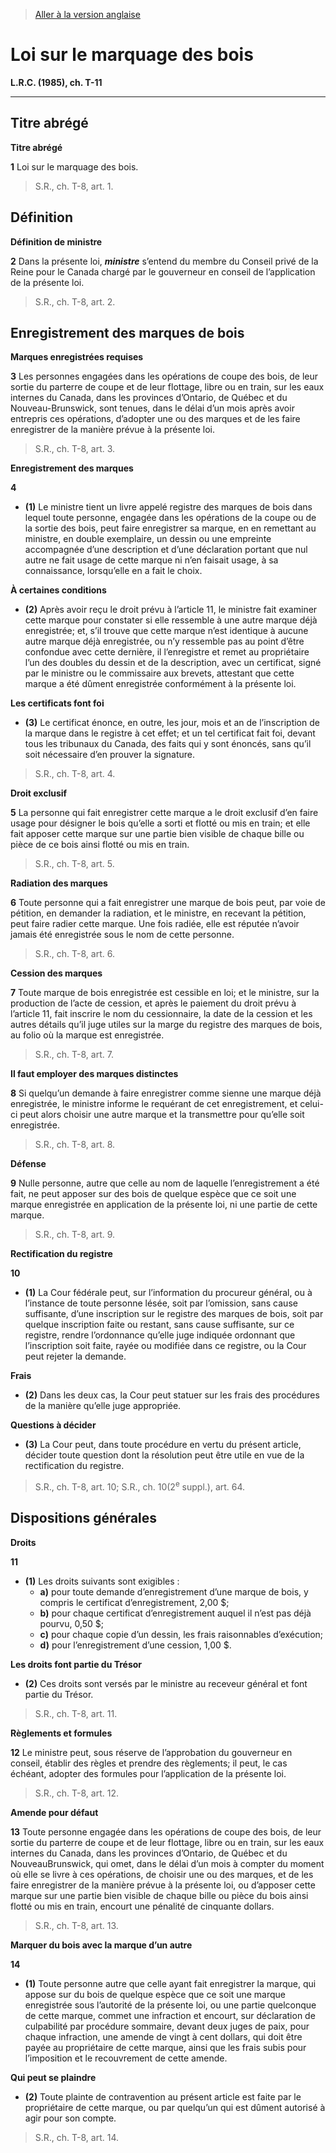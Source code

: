 > [Aller à la version anglaise](/en/Acts/Revised%20Statutes%20of%20Canada/T/T-11.md)

# Loi sur le marquage des bois

**L.R.C. (1985), ch. T-11**


----------



## Titre abrégé



**Titre abrégé**

**1** Loi sur le marquage des bois.
> S.R., ch. T-8, art. 1.





## Définition



**Définition de ministre**

**2** Dans la présente loi, ***ministre*** s’entend du membre du Conseil privé de la Reine pour le Canada chargé par le gouverneur en conseil de l’application de la présente loi.
> S.R., ch. T-8, art. 2.





## Enregistrement des marques de bois



**Marques enregistrées requises**

**3** Les personnes engagées dans les opérations de coupe des bois, de leur sortie du parterre de coupe et de leur flottage, libre ou en train, sur les eaux internes du Canada, dans les provinces d’Ontario, de Québec et du Nouveau-Brunswick, sont tenues, dans le délai d’un mois après avoir entrepris ces opérations, d’adopter une ou des marques et de les faire enregistrer de la manière prévue à la présente loi.
> S.R., ch. T-8, art. 3.





**Enregistrement des marques**

**4** 

- **(1)** Le ministre tient un livre appelé registre des marques de bois dans lequel toute personne, engagée dans les opérations de la coupe ou de la sortie des bois, peut faire enregistrer sa marque, en en remettant au ministre, en double exemplaire, un dessin ou une empreinte accompagnée d’une description et d’une déclaration portant que nul autre ne fait usage de cette marque ni n’en faisait usage, à sa connaissance, lorsqu’elle en a fait le choix.

**À certaines conditions**

- **(2)** Après avoir reçu le droit prévu à l’article 11, le ministre fait examiner cette marque pour constater si elle ressemble à une autre marque déjà enregistrée; et, s’il trouve que cette marque n’est identique à aucune autre marque déjà enregistrée, ou n’y ressemble pas au point d’être confondue avec cette dernière, il l’enregistre et remet au propriétaire l’un des doubles du dessin et de la description, avec un certificat, signé par le ministre ou le commissaire aux brevets, attestant que cette marque a été dûment enregistrée conformément à la présente loi.

**Les certificats font foi**

- **(3)** Le certificat énonce, en outre, les jour, mois et an de l’inscription de la marque dans le registre à cet effet; et un tel certificat fait foi, devant tous les tribunaux du Canada, des faits qui y sont énoncés, sans qu’il soit nécessaire d’en prouver la signature.
> S.R., ch. T-8, art. 4.





**Droit exclusif**

**5** La personne qui fait enregistrer cette marque a le droit exclusif d’en faire usage pour désigner le bois qu’elle a sorti et flotté ou mis en train; et elle fait apposer cette marque sur une partie bien visible de chaque bille ou pièce de ce bois ainsi flotté ou mis en train.
> S.R., ch. T-8, art. 5.





**Radiation des marques**

**6** Toute personne qui a fait enregistrer une marque de bois peut, par voie de pétition, en demander la radiation, et le ministre, en recevant la pétition, peut faire radier cette marque. Une fois radiée, elle est réputée n’avoir jamais été enregistrée sous le nom de cette personne.
> S.R., ch. T-8, art. 6.





**Cession des marques**

**7** Toute marque de bois enregistrée est cessible en loi; et le ministre, sur la production de l’acte de cession, et après le paiement du droit prévu à l’article 11, fait inscrire le nom du cessionnaire, la date de la cession et les autres détails qu’il juge utiles sur la marge du registre des marques de bois, au folio où la marque est enregistrée.
> S.R., ch. T-8, art. 7.





**Il faut employer des marques distinctes**

**8** Si quelqu’un demande à faire enregistrer comme sienne une marque déjà enregistrée, le ministre informe le requérant de cet enregistrement, et celui-ci peut alors choisir une autre marque et la transmettre pour qu’elle soit enregistrée.
> S.R., ch. T-8, art. 8.





**Défense**

**9** Nulle personne, autre que celle au nom de laquelle l’enregistrement a été fait, ne peut apposer sur des bois de quelque espèce que ce soit une marque enregistrée en application de la présente loi, ni une partie de cette marque.
> S.R., ch. T-8, art. 9.





**Rectification du registre**

**10** 

- **(1)** La Cour fédérale peut, sur l’information du procureur général, ou à l’instance de toute personne lésée, soit par l’omission, sans cause suffisante, d’une inscription sur le registre des marques de bois, soit par quelque inscription faite ou restant, sans cause suffisante, sur ce registre, rendre l’ordonnance qu’elle juge indiquée ordonnant que l’inscription soit faite, rayée ou modifiée dans ce registre, ou la Cour peut rejeter la demande.

**Frais**

- **(2)** Dans les deux cas, la Cour peut statuer sur les frais des procédures de la manière qu’elle juge appropriée.

**Questions à décider**

- **(3)** La Cour peut, dans toute procédure en vertu du présent article, décider toute question dont la résolution peut être utile en vue de la rectification du registre.
> S.R., ch. T-8, art. 10; S.R., ch. 10(2<sup>e</sup> suppl.), art. 64.





## Dispositions générales



**Droits**

**11** 

- **(1)** Les droits suivants sont exigibles :
	- **a)** pour toute demande d’enregistrement d’une marque de bois, y compris le certificat d’enregistrement, 2,00 $;
	- **b)** pour chaque certificat d’enregistrement auquel il n’est pas déjà pourvu, 0,50 $;
	- **c)** pour chaque copie d’un dessin, les frais raisonnables d’exécution;
	- **d)** pour l’enregistrement d’une cession, 1,00 $.

**Les droits font partie du Trésor**

- **(2)** Ces droits sont versés par le ministre au receveur général et font partie du Trésor.
> S.R., ch. T-8, art. 11.





**Règlements et formules**

**12** Le ministre peut, sous réserve de l’approbation du gouverneur en conseil, établir des règles et prendre des règlements; il peut, le cas échéant, adopter des formules pour l’application de la présente loi.
> S.R., ch. T-8, art. 12.





**Amende pour défaut**

**13** Toute personne engagée dans les opérations de coupe des bois, de leur sortie du parterre de coupe et de leur flottage, libre ou en train, sur les eaux internes du Canada, dans les provinces d’Ontario, de Québec et du NouveauBrunswick, qui omet, dans le délai d’un mois à compter du moment où elle se livre à ces opérations, de choisir une ou des marques, et de les faire enregistrer de la manière prévue à la présente loi, ou d’apposer cette marque sur une partie bien visible de chaque bille ou pièce du bois ainsi flotté ou mis en train, encourt une pénalité de cinquante dollars.
> S.R., ch. T-8, art. 13.





**Marquer du bois avec la marque d’un autre**

**14** 

- **(1)** Toute personne autre que celle ayant fait enregistrer la marque, qui appose sur du bois de quelque espèce que ce soit une marque enregistrée sous l’autorité de la présente loi, ou une partie quelconque de cette marque, commet une infraction et encourt, sur déclaration de culpabilité par procédure sommaire, devant deux juges de paix, pour chaque infraction, une amende de vingt à cent dollars, qui doit être payée au propriétaire de cette marque, ainsi que les frais subis pour l’imposition et le recouvrement de cette amende.

**Qui peut se plaindre**

- **(2)** Toute plainte de contravention au présent article est faite par le propriétaire de cette marque, ou par quelqu’un qui est dûment autorisé à agir pour son compte.
> S.R., ch. T-8, art. 14.



